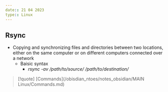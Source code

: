 ```yaml
---
date:: 21 04 2023
type:: Linux
---
```

## Rsync 
-  Copying and synchronizing files and directories between two locations, either on the same computer or on different computers connected over a network
	- Baisic syntax 
		- *rsync -av /path/to/source/ /path/to/destination/*


>[!quote] [Commands](/obisdian_ntoes/notes_obsidian/MAIN Linux/Commands.md) 